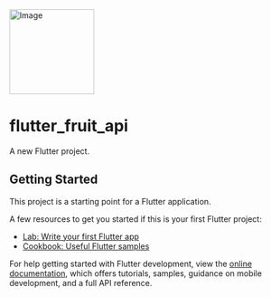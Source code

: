 <img src="https://github.com/Rohan-mgr/flutter-movie-app-ui/assets/78647278/0e3b4968-dc7e-4e40-a0bf-4dbca8440e32" alt="Image" height="150">


# flutter_fruit_api

A new Flutter project.

## Getting Started

This project is a starting point for a Flutter application.

A few resources to get you started if this is your first Flutter project:

- [Lab: Write your first Flutter app](https://docs.flutter.dev/get-started/codelab)
- [Cookbook: Useful Flutter samples](https://docs.flutter.dev/cookbook)

For help getting started with Flutter development, view the
[online documentation](https://docs.flutter.dev/), which offers tutorials,
samples, guidance on mobile development, and a full API reference.
